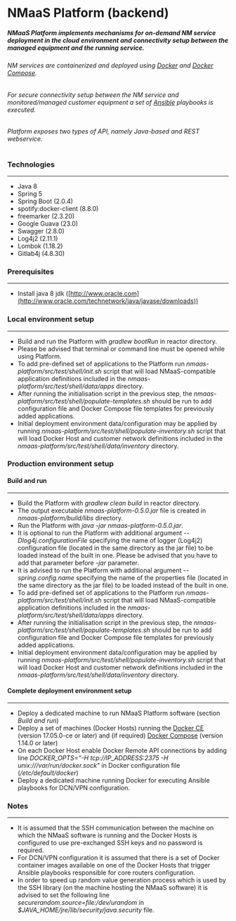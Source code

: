 # NMaaS Platform (backend)

##### NMaaS Platform implements mechanisms for on-demand NM service deployment in the cloud environment and connectivity setup between the managed equipment and the running service. 

###### NM services are containerized and deployed using [Docker](https://www.docker.com/) and [Docker Compose](https://docs.docker.com/compose/overview/).
###### For secure connectivity setup between the NM service and monitored/managed customer equipment a set of [Ansible](https://www.ansible.com/) playbooks is executed.

###### Platform exposes two types of API, namely Java-based and REST webservice.
#
### Technologies
---
 * Java 8
 * Spring 5
 * Spring Boot (2.0.4)
 * spotify:docker-client (8.8.0)
 * freemarker (2.3.20)
 * Google Guava (23.0)
 * Swagger (2.8.0)
 * Log4j2 (2.11.1)
 * Lombok (1.18.2)
 * Gitlab4j (4.8.30)

### Prerequisites
---
  + Install java 8 jdk ([http://www.oracle.com](http://www.oracle.com/technetwork/java/javase/downloads))
  
### Local environment setup
---
  + Build and run the Platform with *gradlew bootRun* in reactor directory.
  + Please be advised that terminal or command line must be opened while using Platform.
  + To add pre-defined set of applications to the Platform run *nmaas-platform/src/test/shell/init.sh* script that will load NMaaS-compatible application definitions included in the *nmaas-platform/src/test/shell/data/apps* directory.
  + After running the initialisation script in the previous step, the *nmaas-platform/src/test/shell/populate-templates.sh* should be run to add configuration file and Docker Compose file templates for previously added applications.
  + Initial deployment environment data/configuration may be applied by running *nmaas-platform/src/test/shell/populate-inventory.sh* script that will load Docker Host and customer network definitions included in the *nmaas-platform/src/test/shell/data/inventory* directory.

### Production environment setup
  
#### Build and run
---
  + Build the Platform with *gradlew clean build* in reactor directory.
  + The output executable *nmaas-platform-0.5.0.jar* file is created in *nmaas-platform/build/libs* directory.
  + Run the Platform with *java -jar nmaas-platform-0.5.0.jar*.
  + It is optional to run the Platform with additional argument *--Dlog4j.configurationFile* specifying the name of logger (Log4j2) configuration file (located in the same directory as the jar file) to be loaded instead of the built in one. Please be advised that you have to add that parameter before *-jar* parameter.
  + It is advised to run the Platform with additional argument *--spring.config.name* specifying the name of the properties file (located in the same directory as the jar file) to be loaded instead of the built in one.
  + To add pre-defined set of applications to the Platform run *nmaas-platform/src/test/shell/init.sh* script that will load NMaaS-compatible application definitions included in the *nmaas-platform/src/test/shell/data/apps* directory.
  + After running the initialisation script in the previous step, the *nmaas-platform/src/test/shell/populate-templates.sh* should be run to add configuration file and Docker Compose file templates for previously added applications.
  + Initial deployment environment data/configuration may be applied by running *nmaas-platform/src/test/shell/populate-inventory.sh* script that will load Docker Host and customer network definitions included in the *nmaas-platform/src/test/shell/data/inventory* directory.

#### Complete deployment environment setup
---
  + Deploy a dedicated machine to run NMaaS Platform software (section *Build and run*)
  + Deploy a set of machines (Docker Hosts) running the [Docker CE](https://store.docker.com/editions/community/docker-ce-server-ubuntu) (version 17.05.0-ce or later) and (if required) [Docker Compose](https://docs.docker.com/compose/install) (version 1.14.0 or later)
  + On each Docker Host enable Docker Remote API connections by adding line *DOCKER_OPTS="-H tcp://IP_ADDRESS:2375 -H unix:///var/run/docker.sock"* in Docker configuration file (*/etc/default/docker*)
  + Deploy a dedicated machine running Docker for executing Ansible playbooks for DCN/VPN configuration.

### Notes
---
  + It is assumed that the SSH communication between the machine on which the NMaaS software is running and the Docker Hosts is configured to use pre-exchanged SSH keys and no password is required.
  + For DCN/VPN configuration it is assumed that there is a set of Docker container images available on one of the Docker Hosts that trigger Ansible playbooks responsible for core routers configuration.
  + In order to speed up random value generation process which is used by the SSH library (on the machine hosting the NMaaS software) it is advised to set the following line *securerandom.source=file:/dev/urandom* in *$JAVA_HOME/jre/lib/security/java.security* file.
